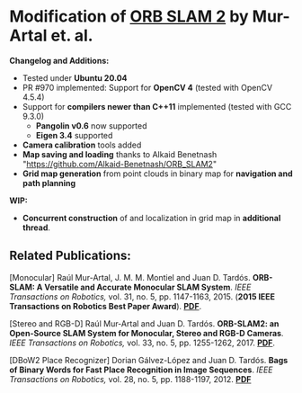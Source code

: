 # Modification of [ORB SLAM 2](https://github.com/raulmur/ORB_SLAM2) by Mur-Artal et. al.

**Changelog and Additions:**

* Tested under **Ubuntu 20.04**
* PR #970 implemented: Support for **OpenCV 4** (tested with OpenCV 4.5.4)
* Support for **compilers newer than C++11** implemented (tested with GCC 9.3.0)
  * **Pangolin v0.6** now supported
  * **Eigen 3.4** supported
* **Camera calibration** tools added
* **Map saving and loading** thanks to Alkaid Benetnash "https://github.com/Alkaid-Benetnash/ORB_SLAM2"
* **Grid map generation** from point clouds in binary map for **navigation and path planning**

**WIP:**

* **Concurrent construction** of and localization in grid map in **additional thread**.   

## Related Publications:

[Monocular] Raúl Mur-Artal, J. M. M. Montiel and Juan D. Tardós. **ORB-SLAM: A Versatile and Accurate Monocular SLAM System**. *IEEE Transactions on Robotics,* vol. 31, no. 5, pp. 1147-1163, 2015. (**2015 IEEE Transactions on Robotics Best Paper Award**). **[PDF](http://webdiis.unizar.es/~raulmur/MurMontielTardosTRO15.pdf)**.

[Stereo and RGB-D] Raúl Mur-Artal and Juan D. Tardós. **ORB-SLAM2: an Open-Source SLAM System for Monocular, Stereo and RGB-D Cameras**. *IEEE Transactions on Robotics,* vol. 33, no. 5, pp. 1255-1262, 2017. **[PDF](https://128.84.21.199/pdf/1610.06475.pdf)**.

[DBoW2 Place Recognizer] Dorian Gálvez-López and Juan D. Tardós. **Bags of Binary Words for Fast Place Recognition in Image Sequences**. *IEEE Transactions on Robotics,* vol. 28, no. 5, pp.  1188-1197, 2012. **[PDF](http://doriangalvez.com/php/dl.php?dlp=GalvezTRO12.pdf)**
